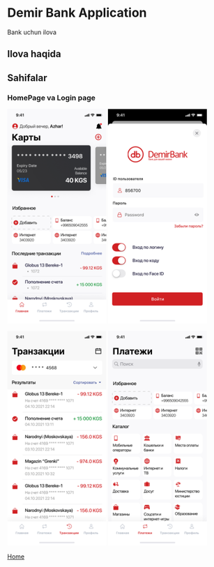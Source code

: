 # Demir Bank Application

Bank uchun ilova

## Ilova haqida

## Sahifalar

### HomePage va Login page
<p>

<img src="./screenshots/Home.png" alt="Home" width="45%">
<img src="./screenshots/Login.png" alt="Login" width="45%"> </p><p>

<img src="./screenshots/Transactions.png" alt="Home" width="45%">
<img src="./screenshots/Payments.png" alt="Login" width="45%"> </p>

<a href ="./lib/screens/home">Home</a>
  


